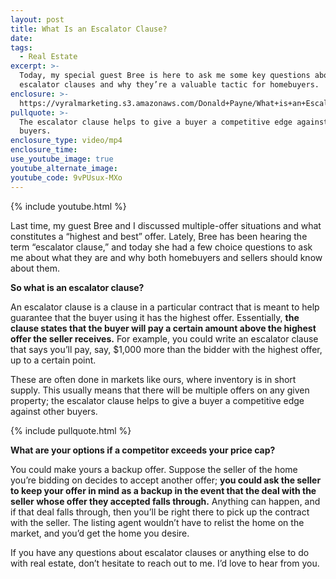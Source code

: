 ```yaml
---
layout: post
title: What Is an Escalator Clause?
date:
tags:
  - Real Estate
excerpt: >-
  Today, my special guest Bree is here to ask me some key questions about
  escalator clauses and why they’re a valuable tactic for homebuyers.
enclosure: >-
  https://vyralmarketing.s3.amazonaws.com/Donald+Payne/What+is+an+Escalator+Clause_.mp4
pullquote: >-
  The escalator clause helps to give a buyer a competitive edge against other
  buyers.
enclosure_type: video/mp4
enclosure_time:
use_youtube_image: true
youtube_alternate_image:
youtube_code: 9vPUsux-MXo
---
```


{% include youtube.html %}

Last time, my guest Bree and I discussed multiple-offer situations and what constitutes a “highest and best” offer. Lately, Bree has been hearing the term “escalator clause,” and today she had a few choice questions to ask me about what they are and why both homebuyers and sellers should know about them.

**So what is an escalator clause?**

An escalator clause is a clause in a particular contract that is meant to help guarantee that the buyer using it has the highest offer. Essentially, **the clause states that the buyer will pay a certain amount above the highest offer the seller receives.** For example, you could write an escalator clause that says you’ll pay, say, $1,000 more than the bidder with the highest offer, up to a certain point.

These are often done in markets like ours, where inventory is in short supply. This usually means that there will be multiple offers on any given property; the escalator clause helps to give a buyer a competitive edge against other buyers.

{% include pullquote.html %}

**What are your options if a competitor exceeds your price cap?**

You could make yours a backup offer. Suppose the seller of the home you’re bidding on decides to accept another offer; **you could ask the seller to keep your offer in mind as a backup in the event that the deal with the seller whose offer they accepted falls through.** Anything can happen, and if that deal falls through, then you’ll be right there to pick up the contract with the seller. The listing agent wouldn’t have to relist the home on the market, and you’d get the home you desire.

If you have any questions about escalator clauses or anything else to do with real estate, don’t hesitate to reach out to me. I’d love to hear from you.